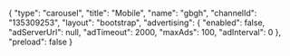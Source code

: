 {
    "type": "carousel",
    "title": "Mobile",
    "name": "gbgh",
    "channelId": "135309253",
    "layout": "bootstrap",
    "advertising": {
        "enabled": false,
        "adServerUrl": null,
        "adTimeout": 2000,
        "maxAds": 100,
        "adInterval": 0
    },
    "preload": false
}